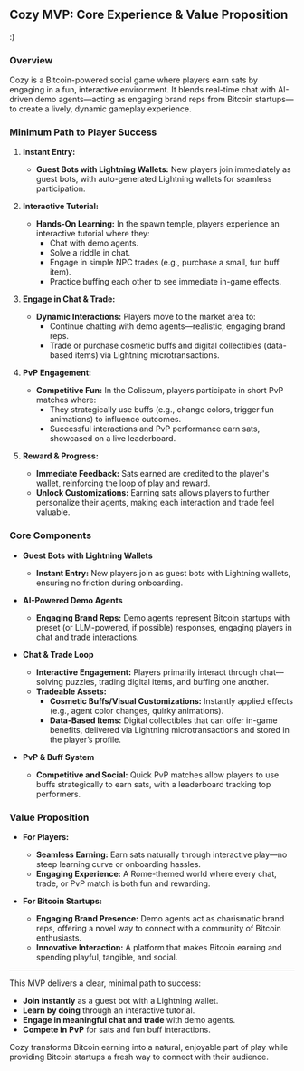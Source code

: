 ## Cozy MVP: Core Experience & Value Proposition
:)
### Overview
Cozy is a Bitcoin-powered social game where players earn sats by engaging in a fun, interactive environment. It blends real-time chat with AI-driven demo agents—acting as engaging brand reps from Bitcoin startups—to create a lively, dynamic gameplay experience.

### Minimum Path to Player Success
1. **Instant Entry:**  
   - **Guest Bots with Lightning Wallets:** New players join immediately as guest bots, with auto-generated Lightning wallets for seamless participation.

2. **Interactive Tutorial:**  
   - **Hands-On Learning:** In the spawn temple, players experience an interactive tutorial where they:
     - Chat with demo agents.
     - Solve a riddle in chat.
     - Engage in simple NPC trades (e.g., purchase a small, fun buff item).
     - Practice buffing each other to see immediate in-game effects.

3. **Engage in Chat & Trade:**  
   - **Dynamic Interactions:** Players move to the market area to:
     - Continue chatting with demo agents—realistic, engaging brand reps.
     - Trade or purchase cosmetic buffs and digital collectibles (data-based items) via Lightning microtransactions.

4. **PvP Engagement:**  
   - **Competitive Fun:** In the Coliseum, players participate in short PvP matches where:
     - They strategically use buffs (e.g., change colors, trigger fun animations) to influence outcomes.
     - Successful interactions and PvP performance earn sats, showcased on a live leaderboard.

5. **Reward & Progress:**  
   - **Immediate Feedback:** Sats earned are credited to the player's wallet, reinforcing the loop of play and reward.
   - **Unlock Customizations:** Earning sats allows players to further personalize their agents, making each interaction and trade feel valuable.

### Core Components

- **Guest Bots with Lightning Wallets**
  - **Instant Entry:** New players join as guest bots with Lightning wallets, ensuring no friction during onboarding.

- **AI-Powered Demo Agents**
  - **Engaging Brand Reps:** Demo agents represent Bitcoin startups with preset (or LLM-powered, if possible) responses, engaging players in chat and trade interactions.

- **Chat & Trade Loop**
  - **Interactive Engagement:** Players primarily interact through chat—solving puzzles, trading digital items, and buffing one another.
  - **Tradeable Assets:** 
    - **Cosmetic Buffs/Visual Customizations:** Instantly applied effects (e.g., agent color changes, quirky animations).
    - **Data-Based Items:** Digital collectibles that can offer in-game benefits, delivered via Lightning microtransactions and stored in the player’s profile.

- **PvP & Buff System**
  - **Competitive and Social:** Quick PvP matches allow players to use buffs strategically to earn sats, with a leaderboard tracking top performers.

### Value Proposition

- **For Players:**
  - **Seamless Earning:** Earn sats naturally through interactive play—no steep learning curve or onboarding hassles.
  - **Engaging Experience:** A Rome-themed world where every chat, trade, or PvP match is both fun and rewarding.

- **For Bitcoin Startups:**
  - **Engaging Brand Presence:** Demo agents act as charismatic brand reps, offering a novel way to connect with a community of Bitcoin enthusiasts.
  - **Innovative Interaction:** A platform that makes Bitcoin earning and spending playful, tangible, and social.

---

This MVP delivers a clear, minimal path to success:
- **Join instantly** as a guest bot with a Lightning wallet.
- **Learn by doing** through an interactive tutorial.
- **Engage in meaningful chat and trade** with demo agents.
- **Compete in PvP** for sats and fun buff interactions.

Cozy transforms Bitcoin earning into a natural, enjoyable part of play while providing Bitcoin startups a fresh way to connect with their audience.
